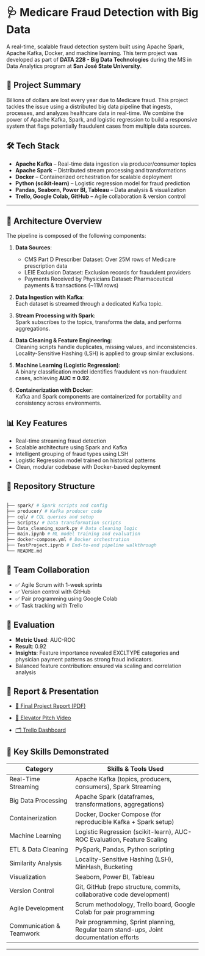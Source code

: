 # 🩺 Medicare Fraud Detection with Big Data

A real-time, scalable fraud detection system built using Apache Spark, Apache Kafka, Docker, and machine learning. This term project was developed as part of **DATA 228 - Big Data Technologies** during the MS in Data Analytics program at **San José State University**.

## 📌 Project Summary

Billions of dollars are lost every year due to Medicare fraud. This project tackles the issue using a distributed big data pipeline that ingests, processes, and analyzes healthcare data in real-time. We combine the power of Apache Kafka, Spark, and logistic regression to build a responsive system that flags potentially fraudulent cases from multiple data sources.

## 🛠️ Tech Stack

- **Apache Kafka** – Real-time data ingestion via producer/consumer topics
- **Apache Spark** – Distributed stream processing and transformations
- **Docker** – Containerized orchestration for scalable deployment
- **Python (scikit-learn)** – Logistic regression model for fraud prediction
- **Pandas, Seaborn, Power BI, Tableau** – Data analysis & visualization
- **Trello, Google Colab, GitHub** – Agile collaboration & version control

---

## 🧱 Architecture Overview

The pipeline is composed of the following components:

1. **Data Sources**:  
   - CMS Part D Prescriber Dataset: Over 25M rows of Medicare prescription data  
   - LEIE Exclusion Dataset: Exclusion records for fraudulent providers  
   - Payments Received by Physicians Dataset: Pharmaceutical payments & transactions (~11M rows)

2. **Data Ingestion with Kafka**:  
   Each dataset is streamed through a dedicated Kafka topic.

3. **Stream Processing with Spark**:  
   Spark subscribes to the topics, transforms the data, and performs aggregations.

4. **Data Cleaning & Feature Engineering**:  
   Cleaning scripts handle duplicates, missing values, and inconsistencies. Locality-Sensitive Hashing (LSH) is applied to group similar exclusions.

5. **Machine Learning (Logistic Regression)**:  
   A binary classification model identifies fraudulent vs non-fraudulent cases, achieving **AUC = 0.92**.

6. **Containerization with Docker**:  
   Kafka and Spark components are containerized for portability and consistency across environments.

<!--![Pipeline Overview](https://github.com/leoncorreia/DATA228-termproject/blob/main/docs/pipeline-overview.png)  -->

## 📊 Key Features

- Real-time streaming fraud detection
- Scalable architecture using Spark and Kafka
- Intelligent grouping of fraud types using LSH
- Logistic Regression model trained on historical patterns
- Clean, modular codebase with Docker-based deployment


## 📁 Repository Structure
```bash

├── spark/ # Spark scripts and config
├── producer/ # Kafka producer code
├── cql/ # CQL queries and setup
├── Scripts/ # Data transformation scripts
├── Data_cleaning_spark.py # Data cleaning logic
├── main.ipynb # ML model training and evaluation
├── docker-compose.yml # Docker orchestration
├── TestProject.ipynb # End-to-end pipeline walkthrough
└── README.md
```

## 🤝 Team Collaboration

- ✅ Agile Scrum with 1-week sprints  
- ✅ Version control with GitHub  
- ✅ Pair programming using Google Colab  
- ✅ Task tracking with Trello

## 🧪 Evaluation

- **Metric Used**: AUC-ROC  
- **Result**: 0.92  
- **Insights**: Feature importance revealed EXCLTYPE categories and physician payment patterns as strong fraud indicators.
- Balanced feature contribution: ensured via scaling and correlation analysis

<!-- ![AUC ROC Curve](https://github.com/leoncorreia/DATA228-termproject/blob/main/docs/auc-roc.png)  --> 

## 📎 Report & Presentation

- [📄 Final Project Report (PDF)](https://github.com/akshaysodha/big-data-healthcare-fraud-detection/blob/main/Big%20Data%20Medicare%20Fraud%20Detection%20Project%20Report.pdf)

- [🎥 Elevator Pitch Video](https://youtu.be/H5RJK-znUAQ?si=SrhkfppODR45VWNp)
- [🗂️ Trello Dashboard](https://trello.com/invite/b/vWHhpPvj/ATTI35053ec29557657968413232b04859899E4D863A/big-data)


## 🧠 Key Skills Demonstrated

| Category             | Skills & Tools Used                                                                 |
|----------------------|--------------------------------------------------------------------------------------|
| Real-Time Streaming  | Apache Kafka (topics, producers, consumers), Spark Streaming                        |
| Big Data Processing  | Apache Spark (dataframes, transformations, aggregations)                            |
| Containerization     | Docker, Docker Compose (for reproducible Kafka + Spark setup)                       |
| Machine Learning     | Logistic Regression (scikit-learn), AUC-ROC Evaluation, Feature Scaling             |
| ETL & Data Cleaning  | PySpark, Pandas, Python scripting                                                   |
| Similarity Analysis  | Locality-Sensitive Hashing (LSH), MinHash, Bucketing                                |
| Visualization        | Seaborn, Power BI, Tableau                                                          |
| Version Control      | Git, GitHub (repo structure, commits, collaborative code development)               |
| Agile Development    | Scrum methodology, Trello board, Google Colab for pair programming                  |
| Communication & Teamwork | Pair programming, Sprint planning, Regular team stand-ups, Joint documentation efforts |


---

